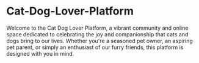# Cat-Dog-Lover-Platform

Welcome to the Cat Dog Lover Platform, a vibrant community and online space dedicated to celebrating the joy and companionship that cats and dogs bring to our lives. Whether you're a seasoned pet owner, an aspiring pet parent, or simply an enthusiast of our furry friends, this platform is designed with you in mind.